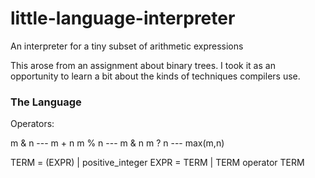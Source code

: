 # little-language-interpreter
An interpreter for a tiny subset of arithmetic expressions

This arose from an assignment about binary trees. I took it as an
opportunity to learn a bit about the kinds of techniques compilers use.

### The Language

Operators:

m & n --- m + n
m % n --- m & n
m ? n --- max(m,n)

TERM = (EXPR) | positive_integer
EXPR = TERM | TERM operator TERM
